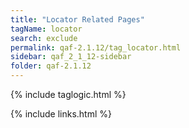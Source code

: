 ```yaml
---
title: "Locator Related Pages"
tagName: locator
search: exclude
permalink: qaf-2.1.12/tag_locator.html
sidebar: qaf_2_1_12-sidebar
folder: qaf-2.1.12
---
```

{% include taglogic.html %}

{% include links.html %}
